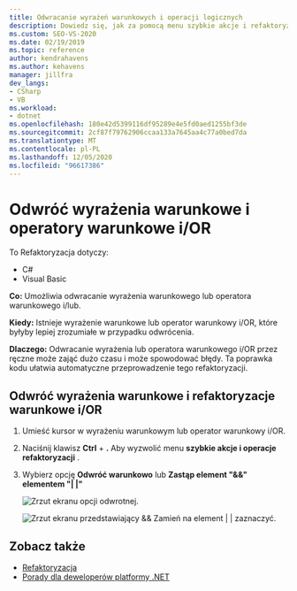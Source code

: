 ```yaml
---
title: Odwracanie wyrażeń warunkowych i operacji logicznych
description: Dowiedz się, jak za pomocą menu szybkie akcje i refaktoryzacje odwrócić wyrażenie warunkowe lub operator warunkowy i/OR.
ms.custom: SEO-VS-2020
ms.date: 02/19/2019
ms.topic: reference
author: kendrahavens
ms.author: kehavens
manager: jillfra
dev_langs:
- CSharp
- VB
ms.workload:
- dotnet
ms.openlocfilehash: 180e42d5399116df95289e4e5fd0aed1255bf3de
ms.sourcegitcommit: 2cf87f79762906ccaa133a7645aa4c77a0bed7da
ms.translationtype: MT
ms.contentlocale: pl-PL
ms.lasthandoff: 12/05/2020
ms.locfileid: "96617386"
---
```

# <a name="invert-conditional-expressions-and-conditional-andor-operators"></a>Odwróć wyrażenia warunkowe i operatory warunkowe i/OR

To Refaktoryzacja dotyczy:

- C#
- Visual Basic

**Co:** Umożliwia odwracanie wyrażenia warunkowego lub operatora warunkowego i/lub.

**Kiedy:** Istnieje wyrażenie warunkowe lub operator warunkowy i/OR, które byłyby lepiej zrozumiałe w przypadku odwrócenia.

**Dlaczego:** Odwracanie wyrażenia lub operatora warunkowego i/OR przez ręczne może zająć dużo czasu i może spowodować błędy. Ta poprawka kodu ułatwia automatyczne przeprowadzenie tego refaktoryzacji.

## <a name="invert-conditional-expressions-and-conditional-andor-operators-refactoring"></a>Odwróć wyrażenia warunkowe i refaktoryzacje warunkowe i/OR

1. Umieść kursor w wyrażeniu warunkowym lub operator warunkowy i/OR.
2. Naciśnij klawisz **Ctrl** + **.** Aby wyzwolić menu **szybkie akcje i operacje refaktoryzacji** .
3. Wybierz opcję **Odwróć warunkowo** lub **Zastąp element "&&" elementem "| |"**

    ![Zrzut ekranu opcji odwrotnej.](media/invert-conditional.png)

    ![Zrzut ekranu przedstawiający && Zamień na element | | zaznaczyć.](media/invert-logical-operator.png)

## <a name="see-also"></a>Zobacz także

- [Refaktoryzacja](../refactoring-in-visual-studio.md)
- [Porady dla deweloperów platformy .NET](../csharp-developer-productivity.md)
